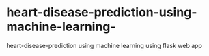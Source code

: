 # heart-disease-prediction-using-machine-learning-
heart-disease-prediction using machine learning using flask web app

